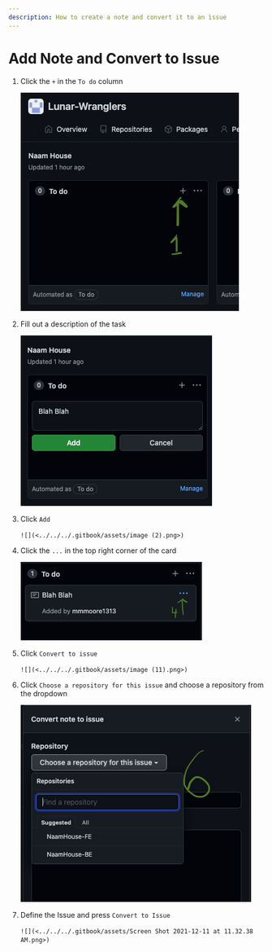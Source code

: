 ```yaml
---
description: How to create a note and convert it to an issue
---
```


# Add Note and Convert to Issue



1.  Click the `+` in the `To do` column

    ![](<../../../.gitbook/assets/image (10).png>)
2.  Fill out a description of the task

    ![](<../../../.gitbook/assets/image (8).png>)
3.  Click `Add`

    ``![](<../../../.gitbook/assets/image (2).png>)``
4.  Click the `...` in the top right corner of the card

    ![](<../../../.gitbook/assets/image (7).png>)
5.  Click `Convert to issue`

    ``![](<../../../.gitbook/assets/image (11).png>)``
6.  Click `Choose a repository for this issue` and choose a repository from the dropdown

    ![](<../../../.gitbook/assets/Screen Shot 2021-12-11 at 11.30.57 AM.png>)
7.  Define the Issue and press `Convert to Issue`

    ``![](<../../../.gitbook/assets/Screen Shot 2021-12-11 at 11.32.38 AM.png>)``
